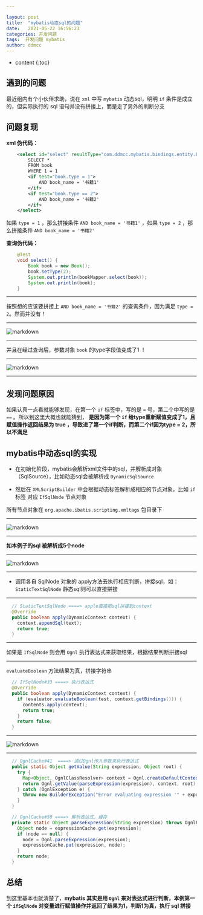```yaml
---

layout: post
title:  "mybatis动态sql的问题"
date:   2021-05-22 16:56:23
categories: 开发问题
tags:  开发问题 mybatis
author: ddmcc
---
```


* content
{:toc}





## 遇到的问题

最近组内有个小伙伴求助，说在 `xml` 中写 `mybatis` 动态sql，明明 `if` 条件是成立的，但实际执行的 sql 语句并没有拼接上，而是走了另外的判断分支



## 问题复现

**xml 伪代码：**

```xml
    <select id="select" resultType="com.ddmcc.mybatis.bindings.entity.Book">
        SELECT *
        FROM book
        WHERE 1 = 1
        <if test="book.type = 1">
            AND book_name = '书籍1'
        </if>
        <if test="book.type == 2">
            AND book_name = '书籍2'
        </if>
    </select>
```

如果 `type = 1` ，那么拼接条件 `AND book_name = '书籍1'` ，如果 `type = 2` ，那么拼接条件 `AND book_name = '书籍2'` 


**查询伪代码：**

```java
    @Test
    void select() {
        Book book = new Book();
        book.setType(2);
        System.out.println(bookMapper.select(book));
        System.out.println(book);
    }
```

---

按照想的应该要拼接上 ` AND book_name = '书籍2' ` 的查询条件，因为满足 `type = 2`。然而并没有！

---
![markdown](https://ddmcc-1255635056.file.myqcloud.com/4804949d-fc3b-47a1-a5a1-fc5e1317e819.png)

---

并且在经过查询后，参数对象 `book` 的type字段值变成了1 ！

---

![markdown](https://ddmcc-1255635056.file.myqcloud.com/15ea80c7-b3a6-4ae5-a141-431c7cdd2a4f.png)

---


## 发现问题原因

如果认真一点看就能够发现，在第一个 `if` 标签中，写的是 `=` 号，第二个中写的是 `==` 。所以到这里大概也就能猜到， **是因为第一个 `if` 给type重新赋值变成了1，且
赋值操作返回结果为 true ，导致进了第一个if判断，而第二个if因为type = 2，所以不满足**


## mybatis中动态sql的实现

- 在初始化阶段，mybatis会解析xml文件中的sql，并解析成对象（SqlSource），比如动态sql会被解析成 `DynamicSqlSource`

- 然后在 `XMLScriptBuilder` 中会根据动态标签解析成相应的节点对象，比如 `if` 标签 对应 `IfSqlNode` 节点对象

所有节点对象在 `org.apache.ibatis.scripting.xmltags` 包目录下

---

![markdown](https://ddmcc-1255635056.file.myqcloud.com/ee386f3d-5a75-4997-9a36-4642d6cb16d3.png)

---

**如本例子的sql 被解析成5个node**

---

![markdown](https://ddmcc-1255635056.file.myqcloud.com/c2334433-a75f-4f58-aece-0b7222ab8094.png)

---

- 调用各自 SqlNode 对象的 apply方法去执行相应判断，拼接sql，如：`StaticTextSqlNode` 静态sql则可以直接拼接

---

```java
  // StaticTextSqlNode ====> apple直接把sql拼接到context
  @Override
  public boolean apply(DynamicContext context) {
    context.appendSql(text);
    return true;
  }
```

---
如果是 `IfSqlNode` 则会用 `Ognl` 执行表达式来获取结果，根据结果判断拼接sql

---

`evaluateBoolean` 方法结果为真，拼接字符串

```java
  // IfSqlNode#33 ====> 执行表达式
  @Override
  public boolean apply(DynamicContext context) {
    if (evaluator.evaluateBoolean(test, context.getBindings())) {
      contents.apply(context);
      return true;
    }
    return false;
  }
```

----


![markdown](https://ddmcc-1255635056.file.myqcloud.com/1a352479-835c-40d5-8542-e3783929ed6e.png)

----

```java
  // OgnlCache#41  ====> 通过Ognl传入参数来执行表达式
  public static Object getValue(String expression, Object root) {
    try {
      Map<Object, OgnlClassResolver> context = Ognl.createDefaultContext(root, new OgnlClassResolver());
      return Ognl.getValue(parseExpression(expression), context, root);
    } catch (OgnlException e) {
      throw new BuilderException("Error evaluating expression '" + expression + "'. Cause: " + e, e);
    }
  }

  // OgnlCache#50 ====> 解析表达式，缓存
  private static Object parseExpression(String expression) throws OgnlException {
    Object node = expressionCache.get(expression);
    if (node == null) {
      node = Ognl.parseExpression(expression);
      expressionCache.put(expression, node);
    }
    return node;
  }
```


## 总结

到这里基本也就清楚了，**mybatis 其实是用 `Ognl` 来对表达式进行判断，本例第一个 `ifSqlNode` 对变量进行赋值操作并返回了结果为1，判断1为真，执行 sql 拼接**




